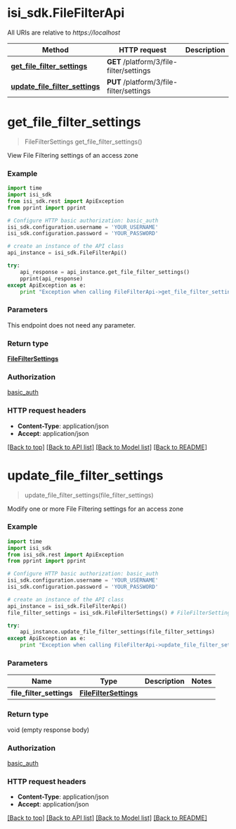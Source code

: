 # isi_sdk.FileFilterApi

All URIs are relative to *https://localhost*

Method | HTTP request | Description
------------- | ------------- | -------------
[**get_file_filter_settings**](FileFilterApi.md#get_file_filter_settings) | **GET** /platform/3/file-filter/settings | 
[**update_file_filter_settings**](FileFilterApi.md#update_file_filter_settings) | **PUT** /platform/3/file-filter/settings | 


# **get_file_filter_settings**
> FileFilterSettings get_file_filter_settings()



View File Filtering settings of an access zone

### Example 
```python
import time
import isi_sdk
from isi_sdk.rest import ApiException
from pprint import pprint

# Configure HTTP basic authorization: basic_auth
isi_sdk.configuration.username = 'YOUR_USERNAME'
isi_sdk.configuration.password = 'YOUR_PASSWORD'

# create an instance of the API class
api_instance = isi_sdk.FileFilterApi()

try: 
    api_response = api_instance.get_file_filter_settings()
    pprint(api_response)
except ApiException as e:
    print "Exception when calling FileFilterApi->get_file_filter_settings: %s\n" % e
```

### Parameters
This endpoint does not need any parameter.

### Return type

[**FileFilterSettings**](FileFilterSettings.md)

### Authorization

[basic_auth](../README.md#basic_auth)

### HTTP request headers

 - **Content-Type**: application/json
 - **Accept**: application/json

[[Back to top]](#) [[Back to API list]](../README.md#documentation-for-api-endpoints) [[Back to Model list]](../README.md#documentation-for-models) [[Back to README]](../README.md)

# **update_file_filter_settings**
> update_file_filter_settings(file_filter_settings)



Modify one or more File Filtering settings for an access zone

### Example 
```python
import time
import isi_sdk
from isi_sdk.rest import ApiException
from pprint import pprint

# Configure HTTP basic authorization: basic_auth
isi_sdk.configuration.username = 'YOUR_USERNAME'
isi_sdk.configuration.password = 'YOUR_PASSWORD'

# create an instance of the API class
api_instance = isi_sdk.FileFilterApi()
file_filter_settings = isi_sdk.FileFilterSettings() # FileFilterSettings | 

try: 
    api_instance.update_file_filter_settings(file_filter_settings)
except ApiException as e:
    print "Exception when calling FileFilterApi->update_file_filter_settings: %s\n" % e
```

### Parameters

Name | Type | Description  | Notes
------------- | ------------- | ------------- | -------------
 **file_filter_settings** | [**FileFilterSettings**](FileFilterSettings.md)|  | 

### Return type

void (empty response body)

### Authorization

[basic_auth](../README.md#basic_auth)

### HTTP request headers

 - **Content-Type**: application/json
 - **Accept**: application/json

[[Back to top]](#) [[Back to API list]](../README.md#documentation-for-api-endpoints) [[Back to Model list]](../README.md#documentation-for-models) [[Back to README]](../README.md)

